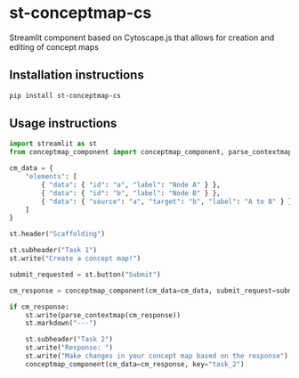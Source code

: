 # st-conceptmap-cs

Streamlit component based on Cytoscape.js that allows for creation and editing of concept maps


## Installation instructions

```sh
pip install st-conceptmap-cs
```

## Usage instructions

```python
import streamlit as st 
from conceptmap_component import conceptmap_component, parse_contextmap

cm_data = {
    "elements": [
        { "data": { "id": "a", "label": "Node A" } },
        { "data": { "id": "b", "label": "Node B" } },
        { "data": { "source": "a", "target": "b", "label": "A to B" } }
    ]
}

st.header("Scaffolding")

st.subheader("Task 1")
st.write("Create a concept map!")

submit_requested = st.button("Submit")

cm_response = conceptmap_component(cm_data=cm_data, submit_request=submit_requested, key="task_1")

if cm_response:
    st.write(parse_contextmap(cm_response))
    st.markdown("---")

    st.subheader("Task 2")
    st.write("Response: ")
    st.write("Make changes in your concept map based on the response")
    conceptmap_component(cm_data=cm_response, key="task_2")
```
